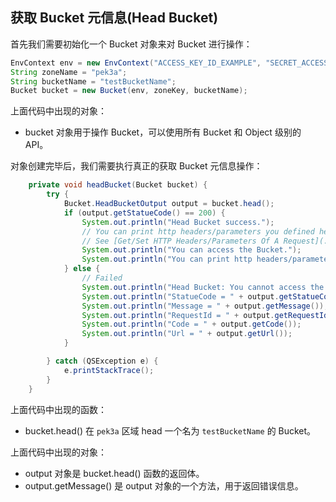 ## 获取 Bucket 元信息(Head Bucket)

首先我们需要初始化一个 Bucket 对象来对 Bucket 进行操作：

```java
EnvContext env = new EnvContext("ACCESS_KEY_ID_EXAMPLE", "SECRET_ACCESS_KEY_EXAMPLE");
String zoneName = "pek3a";
String bucketName = "testBucketName";
Bucket bucket = new Bucket(env, zoneKey, bucketName);
```

上面代码中出现的对象：

- bucket 对象用于操作 Bucket，可以使用所有 Bucket 和 Object 级别的 API。

对象创建完毕后，我们需要执行真正的获取 Bucket 元信息操作：

```java
    private void headBucket(Bucket bucket) {
        try {
            Bucket.HeadBucketOutput output = bucket.head();
            if (output.getStatueCode() == 200) {
                System.out.println("Head Bucket success.");
                // You can print http headers/parameters you defined here.
                // See [Get/Set HTTP Headers/Parameters Of A Request](./get_set_http_headers.md)
                System.out.println("You can access the Bucket.");
                System.out.println("You can print http headers/parameters you defined here.");
            } else {
                // Failed
                System.out.println("Head Bucket: You cannot access the Bucket or it does not exist.");
                System.out.println("StatueCode = " + output.getStatueCode());
                System.out.println("Message = " + output.getMessage());
                System.out.println("RequestId = " + output.getRequestId());
                System.out.println("Code = " + output.getCode());
                System.out.println("Url = " + output.getUrl());
            }

        } catch (QSException e) {
            e.printStackTrace();
        }
    }
```

上面代码中出现的函数：

- bucket.head() 在 `pek3a` 区域 head 一个名为 `testBucketName` 的 Bucket。

上面代码中出现的对象：

- output 对象是 bucket.head() 函数的返回体。
- output.getMessage() 是 output 对象的一个方法，用于返回错误信息。
